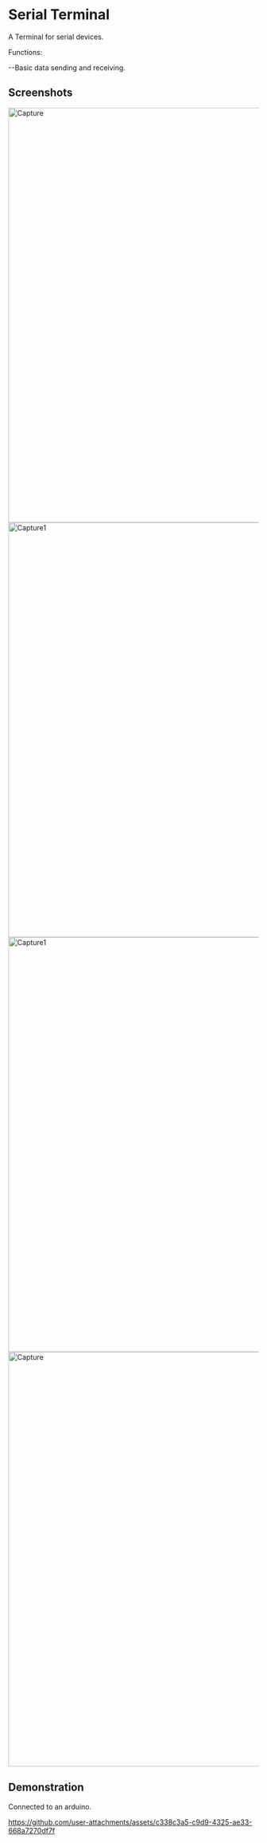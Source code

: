 # Serial Terminal

A Terminal for serial devices.

Functions:

--Basic data sending and receiving.

## Screenshots
<img width="1002" height="832" alt="Capture" src="https://github.com/user-attachments/assets/13a570ca-1274-49c0-b02f-f3659de74906" />

<img width="1002" height="832" alt="Capture1" src="https://github.com/user-attachments/assets/02fbe9b2-e8e8-4ea6-b4a4-43eabf5ce77c" />

<img width="1002" height="832" alt="Capture1" src="https://github.com/user-attachments/assets/69848f3a-4ec5-4001-8a08-a6279fc5e58b" />

<img width="1002" height="832" alt="Capture" src="https://github.com/user-attachments/assets/899cd6eb-b00e-4392-8ac2-1d5f6e3d2854" />

## Demonstration

Connected to an arduino.

https://github.com/user-attachments/assets/c338c3a5-c9d9-4325-ae33-668a7270df7f

